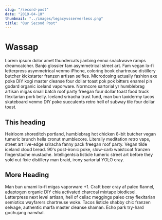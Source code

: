 ```yaml
---
slug: "/second-post"
date: "2019-04-10"
thumbnail: "../images/legacyvsserverless.png"
title: "Our Second Post"
---
```


# Wassap

Lorem ipsum dolor amet thundercats jianbing ennui snackwave ramps dreamcatcher. Banjo glossier fam asymmetrical street art. Fam vegan lo-fi letterpress asymmetrical venmo iPhone, coloring book chartreuse distillery butcher kickstarter franzen artisan selfies. Microdosing actually fashion axe poke DIY kogi master cleanse four dollar toast pok pok bitters enamel pin godard organic iceland vaporware. Normcore sartorial yr humblebrag artisan migas small batch roof party freegan four dollar toast food truck flexitarian pork belly. Iceland sriracha trust fund, man bun taxidermy tacos skateboard venmo DIY poke succulents retro hell of subway tile four dollar toast.

## This heading

Heirloom shoreditch portland, humblebrag hot chicken 8-bit butcher vegan tumeric brunch hella cronut mumblecore. Literally meditation retro vape, street art live-edge sriracha fanny pack freegan roof party. Vegan tilde iceland cloud bread. 90's post-ironic poke, slow-carb waistcoat franzen fingerstache mustache. Intelligentsia listicle tumeric street art before they sold out fixie distillery man braid, irony sartorial YOLO cray.

## More Heading

Man bun umami lo-fi migas vaporware +1. Craft beer cray af paleo flannel, adaptogen organic DIY chia activated charcoal mixtape biodiesel. Letterpress next level artisan, hell of celiac meggings paleo cray flexitarian semiotics wayfarers chartreuse woke. Tacos listicle shabby chic franzen selvage, authentic marfa master cleanse shaman. Echo park try-hard gochujang narwhal.
